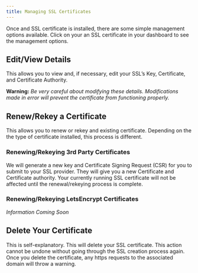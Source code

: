 ```yaml
---
title: Managing SSL Certificates
---
```


Once and SSL certificate is installed, there are some simple management options available. Click on your an SSL certificate in your dashboard to see the management options.


## Edit/View Details
This allows you to view and, if necessary, edit your SSL’s Key, Certificate, and Certificate Authority.

**Warning:** *Be very careful about modifying these details. Modifications made in error will prevent the certificate from functioning properly.*

## Renew/Rekey a Certificate
This allows you to renew or rekey and existing certificate. Depending on the the type of certificate installed, this process is different.

### Renewing/Rekeying 3rd Party Certificates
We will generate a new key and Certificate Signing Request (CSR) for you to submit to your SSL provider. They will give you a new Certificate and Certificate authority. Your currently running SSL certificate will not be affected until the renewal/rekeying process is complete.

### Renewing/Rekeying LetsEncrypt Certificates
*Information Coming Soon*

## Delete Your Certificate
This is self-explanatory. This will delete your SSL certificate. This action cannot be undone without going through the SSL creation process again. Once you delete the certificate, any https requests to the associated domain will throw a warning.
